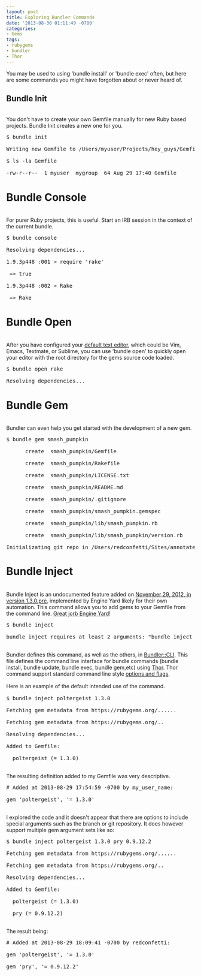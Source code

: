```yaml
---
layout: post
title: Exploring Bundler Commands
date: '2013-08-30 01:11:49 -0700'
categories:
- Gems
tags:
- rubygems
- bundler
- Thor
---
```

<p>You may be used to using 'bundle install' or 'bundle exec' often, but here are some commands you might have forgotten about or never heard of.</p>
<h2>Bundle Init</h2><br />
You don't have to create your own Gemfile manually for new Ruby based projects. Bundle Init creates a new one for you.</p>
<pre class="brush:shell">$ bundle init<br />
Writing new Gemfile to /Users/myuser/Projects/hey_guys/Gemfile<br />
$ ls -la Gemfile<br />
-rw-r--r--  1 myuser  mygroup  64 Aug 29 17:40 Gemfile</pre></p>
<h1>Bundle Console</h1><br />
For purer Ruby projects, this is useful. Start an IRB session in the context of the current bundle.</p>
<pre class="brush:shell">$ bundle console<br />
Resolving dependencies...<br />
1.9.3p448 :001 > require 'rake'<br />
 => true<br />
1.9.3p448 :002 > Rake<br />
 => Rake</pre></p>
<h1>Bundle Open</h1><br />
After you have configured your <a href="http://www.rubycoloredglasses.com/2012/11/changing-the-default-text-editor/" target="_blank">default text editor</a>, which could be Vim, Emacs, Textmate, or Sublime, you can use 'bundle open' to quickly open your editor with the root directory for the gems source code loaded.</p>
<pre class="brush:shell">$ bundle open rake<br />
Resolving dependencies...</pre></p>
<h1>Bundle Gem</h1><br />
Bundler can even help you get started with the development of a new gem.</p>
<pre class="brush:shell">$ bundle gem smash_pumpkin<br />
      create  smash_pumpkin/Gemfile<br />
      create  smash_pumpkin/Rakefile<br />
      create  smash_pumpkin/LICENSE.txt<br />
      create  smash_pumpkin/README.md<br />
      create  smash_pumpkin/.gitignore<br />
      create  smash_pumpkin/smash_pumpkin.gemspec<br />
      create  smash_pumpkin/lib/smash_pumpkin.rb<br />
      create  smash_pumpkin/lib/smash_pumpkin/version.rb<br />
Initializating git repo in /Users/redconfetti/Sites/annotate_gemfile/smash_pumpkin</pre></p>
<h1>Bundle Inject</h1><br />
Bundle Inject is an undocumented feature added on <a href="https://github.com/bundler/bundler/blob/master/CHANGELOG.md#130pre-nov-29-2012" target="_blank">November 29, 2012, in version 1.3.0.pre</a>, implemented by Engine Yard likely for their own automation. This command allows you to add gems to your Gemfile from the command line. <a href="http://www.youtube.com/watch?v=8C4ayBHTES0" target="_blank">Great jorb Engine Yard</a>!</p>
<pre class="brush:shell">$ bundle inject<br />
bundle inject requires at least 2 arguments: "bundle inject GEM VERSION ...".</pre><br />
Bundler defines this command, as well as the others, in <a href="https://github.com/bundler/bundler/blob/master/lib/bundler/cli.rb#L807" target="_blank">Bundler::CLI</a>. This file defines the command line interface for bundle commands (bundle install, bundle update, bundle exec, bundle gem,etc) using <a href="https://github.com/erikhuda/thor#description" target="_blank">Thor</a>. Thor command support standard command line style <a href="http://whatisthor.com/#options-and-flags" target="_blank">options and flags</a>.</p>
<p><span style="line-height: 21px;">Here is an example of the default intended use of the command.</span></p>
<pre class="brush:shell">$ bundle inject poltergeist 1.3.0<br />
Fetching gem metadata from https://rubygems.org/......<br />
Fetching gem metadata from https://rubygems.org/..<br />
Resolving dependencies...<br />
Added to Gemfile:<br />
  poltergeist (= 1.3.0)</pre><br />
The resulting definition added to my Gemfile was very descriptive.</p>
<pre class="brush:ruby"># Added at 2013-08-29 17:54:59 -0700 by my_user_name:<br />
gem 'poltergeist', '= 1.3.0'</pre><br />
I explored the code and it doesn't appear that there are options to include special arguments such as the branch or git repository. It does however support multiple gem argument sets like so:</p>
<pre class="brush:shell">$ bundle inject poltergeist 1.3.0 pry 0.9.12.2<br />
Fetching gem metadata from https://rubygems.org/......<br />
Fetching gem metadata from https://rubygems.org/..<br />
Resolving dependencies...<br />
Added to Gemfile:<br />
  poltergeist (= 1.3.0)<br />
  pry (= 0.9.12.2)</pre><br />
The result being:</p>
<pre class="brush:ruby"># Added at 2013-08-29 18:09:41 -0700 by redconfetti:<br />
gem 'poltergeist', '= 1.3.0'<br />
gem 'pry', '= 0.9.12.2'</pre><br />
 </p>
